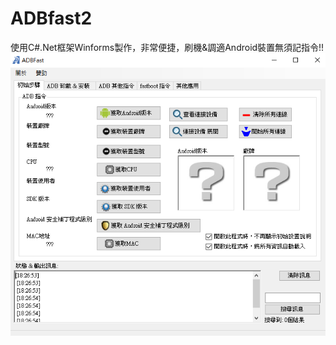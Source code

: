 # ADBfast2
使用C#.Net框架Winforms製作，非常便捷，刷機&調適Android裝置無須記指令!!
![shot_1](https://github.com/s104425108/ADBfast2/blob/main/old_ver_picA.png)
